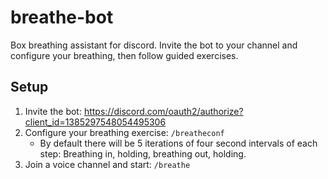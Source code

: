# breathe-bot

Box breathing assistant for discord. Invite the bot to your channel and configure your breathing, then follow guided exercises.

## Setup

1. Invite the bot: https://discord.com/oauth2/authorize?client_id=1385297548054495306
1. Configure your breathing exercise: `/breatheconf`
    * By default there will be 5 iterations of four second intervals of each step: Breathing in, holding, breathing out, holding.
1. Join a voice channel and start: `/breathe`
